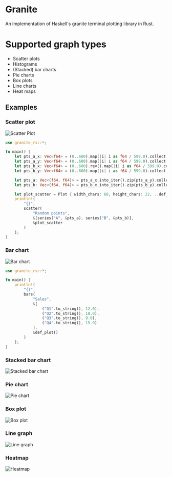 # Granite
An implementation of Haskell's granite terminal plotting library in Rust.

# Supported graph types

* Scatter plots
* Histograms
* (Stacked) bar charts
* Pie charts
* Box plots
* Line charts
* Heat maps


## Examples

### Scatter plot
![Scatter Plot](https://github.com/mchav/granite/blob/main/static/scatter_plot.png)

```rust
use granite_rs::*;

fn main() {
    let pts_a_x: Vec<f64> = (0..600).map(|i| i as f64 / 599.0).collect();
    let pts_a_y: Vec<f64> = (0..600).map(|i| i as f64 / 599.0).collect();
    let pts_b_x: Vec<f64> = (0..600).rev().map(|i| i as f64 / 599.0).collect();
    let pts_b_y: Vec<f64> = (0..600).map(|i| i as f64 / 599.0).collect();

    let pts_a: Vec<(f64, f64)> = pts_a_x.into_iter().zip(pts_a_y).collect();
    let pts_b: Vec<(f64, f64)> = pts_b_x.into_iter().zip(pts_b_y).collect();

    let plot_scatter = Plot { width_chars: 68, height_chars: 22, ..def_plot() };
    println!(
        "{}",
        scatter(
            "Random points",
            &[series("A", &pts_a), series("B", &pts_b)],
            &plot_scatter
        )
    );
}
```

### Bar chart
![Bar chart](https://github.com/mchav/granite/blob/main/static/bar_chart.png)

```rust
use granite_rs::*;

fn main() {
    println!(
        "{}",
        bars(
            "Sales",
            &[
                ("Q1".to_string(), 12.0),
                ("Q2".to_string(), 18.0),
                ("Q3".to_string(), 9.0),
                ("Q4".to_string(), 15.0)
            ],
            &def_plot()
        )
    );
}
```

### Stacked bar chart
![Stacked bar chart](https://github.com/mchav/granite/blob/main/static/stacked_bar.png)

### Pie chart
![Pie chart](https://github.com/mchav/granite/blob/main/static/pie_chart.png)

### Box plot
![Box plot](https://github.com/mchav/granite/blob/main/static/box_plot.png)

### Line graph
![Line graph](https://github.com/mchav/granite/blob/main/static/line_graph.png)

### Heatmap
![Heatmap](https://github.com/mchav/granite/blob/main/static/heatmap.png)
